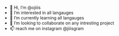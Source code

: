 - 👋 Hi, I’m @ojiiis
- 👀 I’m interested in all langauges
- 🌱 I’m currently learning all langauges
- 💞️ I’m looking to collaborate on any intresting project
- 📫 reach me on instagram @jiiisgram

<!---
ojiiis/ojiiis is a ✨ special ✨ repository because its `README.md` (this file) appears on your GitHub profile.
You can click the Preview link to take a look at your changes.
--->
